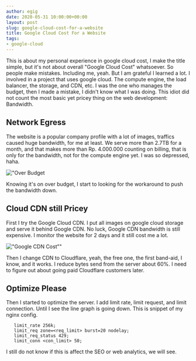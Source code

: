 ```yaml
---
author: egig
date: 2020-05-31 10:00:00+00:00
layout: post
slug: google-cloud-cost-for-a-website
title: Google Cloud Cost For a Website
tags:
- google-cloud
---
```


This is about my personal experience in google cloud cost, I make the title simple, but it's not about overall "Google Cloud Cost"
whatsoever. So people make mistakes. Including me, yeah. But I am grateful  I learned a lot. I involved in a project that uses google cloud. The compute engine, the load balancer, the storage, and CDN, etc. I was the one who manages the budget, then I made a mistake, I didn't know what I was doing.
This idiot did not count the most basic yet pricey thing on the web development: Bandwidth.

## Network Egress
The website is a popular company profile with a lot of images, traffics caused huge bandwidth, for me at least. We serve more than 2.7TB for a month, and that makes more than Rp. 4.000.000 counting on billing, that is only for the bandwidth, not for the compute engine yet. I was so depressed, haha.

!["Over Budget](https://user-images.githubusercontent.com/3479556/83371766-a213ba80-a3ed-11ea-831f-62b1919f7558.png)

Knowing it's on over budget, I start to looking for the workaround to push the bandwidth down.

## Cloud CDN still Pricey
First I try the Google Cloud CDN. I put all images on google cloud storage and serve it behind Google CDN. No luck, Google CDN bandwidth is still expensive. I monitor the website for 2 days and it still cost me a lot.

!["Google CDN Cost""](https://user-images.githubusercontent.com/3479556/83372145-b60bec00-a3ee-11ea-9ed8-67a2e4d0a06e.png)

Then I change CDN to Cloudflare, yeah, the free one, the first band-aid, I know, and it works. I reduce bytes send from the server about 60%. I need to figure out about going paid Cloudflare customers later.

## Optimize Please
Then I started to optimize the server. I add limit rate, limit request, and limit connection. Until I see the line graph is going down.
This is snippet of my nginx config.

```shell
   limit_rate 256k;
   limit_req zone=<req_limit> burst=20 nodelay;
   limit_req_status 429;
   limit_conn <con_limit> 50;
```

I still do not know if this is affect the SEO or web analytics, we will see.
 